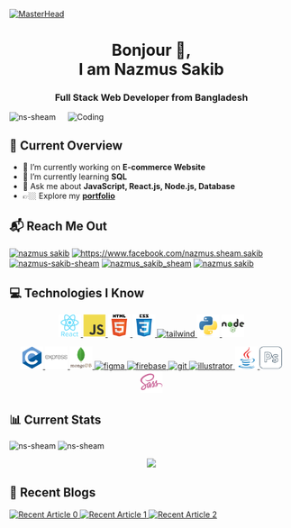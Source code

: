 [![MasterHead](https://repository-images.githubusercontent.com/588181932/e36ec678-7984-4cdd-8e4c-a3932772ff8e)](https://nazmussakib.dev/)

<h1 align="center">Bonjour 👋, <br/> I am Nazmus Sakib</h1>
<h3 align="center">Full Stack Web Developer from Bangladesh</h3>

<img align="right" alt="Coding" width="400" src="https://cdn.dribbble.com/users/1162077/screenshots/3848914/programmer.gif">

<p align="left"> 
  <img src="https://komarev.com/ghpvc/?username=ns-sheam&label=Profile%20views&color=0e75b6&style=flat" alt="ns-sheam" /> 
</p>

## 👀 Current Overview

- 🔭 I’m currently working on **E-commerce Website**
- 🌱 I’m currently learning **SQL**
- 💬 Ask me about **JavaScript, React.js, Node.js, Database**
- 👉🏼 Explore my [**portfolio**](https://nazmussakib.dev/)

## 📬 Reach Me Out

<p align="left">
  <a href="mailto:123sheamfeni@gmail.com" target="blank"><img align="center" src="https://i.ibb.co/tQspYyx/gmail.png" alt="nazmus sakib" height="40" width="35" /></a>
<a href="https://www.facebook.com/nazmus.sheam.sakib" target="blank"><img align="center" src="https://raw.githubusercontent.com/rahuldkjain/github-profile-readme-generator/master/src/images/icons/Social/facebook.svg" alt="https://www.facebook.com/nazmus.sheam.sakib" height="40" width="30" /></a>
  <a href="https://linkedin.com/in/nazmus-sakib-sheam" target="blank"><img align="center" src="https://raw.githubusercontent.com/rahuldkjain/github-profile-readme-generator/master/src/images/icons/Social/linked-in-alt.svg" alt="nazmus-sakib-sheam" height="30" width="40" /></a>
  <a href="https://instagram.com/nazmus_sakib_sheam" target="blank"><img align="center" src="https://raw.githubusercontent.com/rahuldkjain/github-profile-readme-generator/master/src/images/icons/Social/instagram.svg" alt="nazmus_sakib_sheam" height="30" width="40" /></a>
<a href="https://www.youtube.com/channel/UCdY7PHMDlimtznZZHBHlcHw" target="blank"><img align="center" src="https://raw.githubusercontent.com/rahuldkjain/github-profile-readme-generator/master/src/images/icons/Social/youtube.svg" alt="nazmus sakib" height="30" width="40" /></a>
</p>


## 💻 Technologies I Know

<p align="center">
  <a href="https://reactjs.org/" target="_blank" rel="noreferrer"> 
    <img src="https://raw.githubusercontent.com/devicons/devicon/master/icons/react/react-original-wordmark.svg" alt="react" width="40" height="40"/> 
  </a>
  <a href="https://developer.mozilla.org/en-US/docs/Web/JavaScript" target="_blank" rel="noreferrer"> 
    <img src="https://raw.githubusercontent.com/devicons/devicon/master/icons/javascript/javascript-original.svg" alt="javascript" width="40" height="40"/> 
  </a>
  <a href="https://www.w3.org/html/" target="_blank" rel="noreferrer"> 
    <img src="https://raw.githubusercontent.com/devicons/devicon/master/icons/html5/html5-original-wordmark.svg" alt="html5" width="40" height="40"/> 
  </a>
  <a href="https://www.w3schools.com/css/" target="_blank" rel="noreferrer"> 
    <img src="https://raw.githubusercontent.com/devicons/devicon/master/icons/css3/css3-original-wordmark.svg" alt="css3" width="40" height="40"/> 
  </a>
  <a href="https://tailwindcss.com/" target="_blank" rel="noreferrer">
    <img src="https://www.vectorlogo.zone/logos/tailwindcss/tailwindcss-icon.svg" alt="tailwind" width="40" height="40"/> 
  </a>
  <a href="https://www.python.org" target="_blank" rel="noreferrer"> 
    <img src="https://raw.githubusercontent.com/devicons/devicon/master/icons/python/python-original.svg" alt="python" width="40" height="40"/> 
  </a>
  <a href="https://nodejs.org" target="_blank" rel="noreferrer"> 
    <img src="https://raw.githubusercontent.com/devicons/devicon/master/icons/nodejs/nodejs-original-wordmark.svg" alt="nodejs" width="40" height="40"/> 
  </a> 
</p>

<p align="center">
  <a href="https://www.cprogramming.com/" target="_blank" rel="noreferrer"> 
    <img src="https://raw.githubusercontent.com/devicons/devicon/master/icons/c/c-original.svg" alt="c" width="40" height="40"/> 
  </a>
  <a href="https://expressjs.com" target="_blank" rel="noreferrer"> 
    <img src="https://raw.githubusercontent.com/devicons/devicon/master/icons/express/express-original-wordmark.svg" alt="express" width="40" height="40"/> 
  </a>
  <a href="https://www.mongodb.com/" target="_blank" rel="noreferrer"> 
    <img src="https://raw.githubusercontent.com/devicons/devicon/master/icons/mongodb/mongodb-original-wordmark.svg" alt="mongodb" width="40" height="40"/> 
  </a>
  <a href="https://www.figma.com/" target="_blank" rel="noreferrer"> 
    <img src="https://www.vectorlogo.zone/logos/figma/figma-icon.svg" alt="figma" width="40" height="40"/> 
  </a>
  <a href="https://firebase.google.com/" target="_blank" rel="noreferrer"> 
    <img src="https://www.vectorlogo.zone/logos/firebase/firebase-icon.svg" alt="firebase" width="40" height="40"/> 
  </a>
  <a href="https://git-scm.com/" target="_blank" rel="noreferrer"> 
    <img src="https://www.vectorlogo.zone/logos/git-scm/git-scm-icon.svg" alt="git" width="40" height="40"/> 
  </a>
  <a href="https://www.adobe.com/in/products/illustrator.html" target="_blank" rel="noreferrer"> 
    <img src="https://www.vectorlogo.zone/logos/adobe_illustrator/adobe_illustrator-icon.svg" alt="illustrator" width="40" height="40"/> 
  </a>
  <a href="https://www.java.com" target="_blank" rel="noreferrer"> 
    <img src="https://raw.githubusercontent.com/devicons/devicon/master/icons/java/java-original.svg" alt="java" width="40" height="40"/> 
  </a>
  <a href="https://www.photoshop.com/en" target="_blank" rel="noreferrer"> 
    <img src="https://raw.githubusercontent.com/devicons/devicon/master/icons/photoshop/photoshop-line.svg" alt="photoshop" width="40" height="40"/> 
  </a>
  <a href="https://sass-lang.com" target="_blank" rel="noreferrer"> 
    <img src="https://raw.githubusercontent.com/devicons/devicon/master/icons/sass/sass-original.svg" alt="sass" width="40" height="40"/> 
  </a>
</p>

## 📊 Current Stats

<div>
  <img width="300px" src="https://github-readme-stats.vercel.app/api/top-langs?username=ns-sheam&show_icons=true&locale=en&theme=chartreuse-dark&disable_animations=false&title_color=bfd200&text_color=ffffff&icon_color=ffffff" alt="ns-sheam" />
  <img width="600px" src="https://github-readme-stats.vercel.app/api?username=ns-sheam&show_icons=true&locale=en&theme=chartreuse-dark&rank_icon=github&disable_animations=false&title_color=bfd200&text_color=ffffff&border_radius=12.5&icon_color=ffffff&ring_color=bfd200" alt="ns-sheam" />
</div>

<p align="center">
  <img width="60%" src="https://github-readme-streak-stats.herokuapp.com/?user=ns-sheam&theme=react&hide_border=true&background=0D1117&stroke=0D1117&fire=FF1CF7&sideLabels=00F0FF&currStreakNum=FF1CF7&ring=FF1CF7&currStreakLabel=FF1CF7&sideNums=00F0FF" />
</p>

## 📰 Recent Blogs
<p align="left">
  <a target="_blank" href="https://github-readme-medium-recent-article.vercel.app/medium/@nazmus-sakib/0"><img src="https://github-readme-medium-recent-article.vercel.app/medium/@nazmus-sakib/0" alt="Recent Article 0"> 
  <a target="_blank" href="https://github-readme-medium-recent-article.vercel.app/medium/@nazmus-sakib/`"><img src="https://github-readme-medium-recent-article.vercel.app/medium/@nazmus-sakib/1" alt="Recent Article 1"> 
  <a target="_blank" href="https://github-readme-medium-recent-article.vercel.app/medium/@nazmus-sakib/2"><img src="https://github-readme-medium-recent-article.vercel.app/medium/@nazmus-sakib/2" alt="Recent Article 2"> 
</p>



